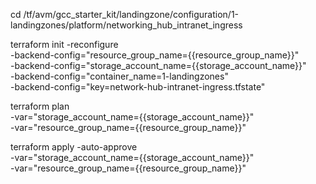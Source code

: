 cd /tf/avm/gcc_starter_kit/landingzone/configuration/1-landingzones/platform/networking_hub_intranet_ingress

terraform init  -reconfigure \
-backend-config="resource_group_name={{resource_group_name}}" \
-backend-config="storage_account_name={{storage_account_name}}" \
-backend-config="container_name=1-landingzones" \
-backend-config="key=network-hub-intranet-ingress.tfstate"

terraform plan \
-var="storage_account_name={{storage_account_name}}" \
-var="resource_group_name={{resource_group_name}}"

terraform apply -auto-approve \
-var="storage_account_name={{storage_account_name}}" \
-var="resource_group_name={{resource_group_name}}"
